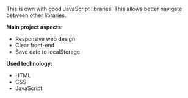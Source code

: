 This is own with good JavaScript libraries. This allows better navigate between other libraries.

**Main project aspects:**
* Responsive web design
* Clear front-end
* Save date to localStorage


**Used technology:**
* HTML
* CSS
* JavaScript